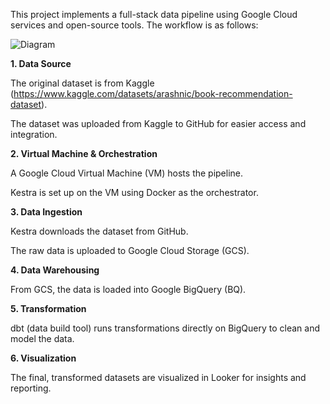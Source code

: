 This project implements a full-stack data pipeline using Google Cloud services and open-source tools. The workflow is as follows:

![Diagram](https://github.com/user-attachments/assets/64fd7884-a2ab-4c18-99be-d97d14ed6bc5)

**1. Data Source**

The original dataset is from Kaggle (https://www.kaggle.com/datasets/arashnic/book-recommendation-dataset).

The dataset was uploaded from Kaggle to GitHub for easier access and integration.

**2. Virtual Machine & Orchestration**

A Google Cloud Virtual Machine (VM) hosts the pipeline.

Kestra is set up on the VM using Docker as the orchestrator.

**3. Data Ingestion**

Kestra downloads the dataset from GitHub.

The raw data is uploaded to Google Cloud Storage (GCS).

**4. Data Warehousing**

From GCS, the data is loaded into Google BigQuery (BQ).

**5. Transformation**

dbt (data build tool) runs transformations directly on BigQuery to clean and model the data.

**6. Visualization**

The final, transformed datasets are visualized in Looker for insights and reporting.
